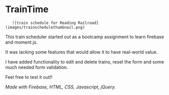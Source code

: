 # TrainTime

       ![train schedule for Reading Railroad](images/trainschedulethumbnail.png)



This train scheduler started out as a bootcamp assignment to learn firebase and moment.js.

It was lacking some features that would allow it to have real-world value.

I have added functionality to edit and delete trains, reset the form and some much needed form validation.

Feel free to test it out!!

_Made with Firebase, HTML, CSS, Javascript, jQuery._